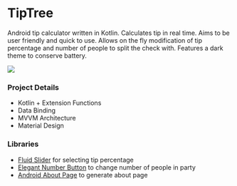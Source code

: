 # TipTree
Android tip calculator written in Kotlin.
Calculates tip in real time. Aims to be user friendly and quick to use. Allows on the fly modification of tip percentage and number of people to split the check with.
Features a dark theme to conserve battery.

![](<img align=right src="https://andrewgroe.github.io/images/TipTreeDemoLoop.gif" alt="Demo" width="200" height="400">)

<h3>Project Details</h3>
          <ul> 
          	<li>Kotlin + Extension Functions</li>
          	<li>Data Binding</li>
		<li>MVVM Architecture</li>
		<li>Material Design</li>
          </ul>
          
 <h3>Libraries</h3>
 	<ul>
          	<li><a href="https://github.com/Ramotion/fluid-slider">Fluid Slider</a> for selecting tip percentage</li>
          	<li><a href="https://github.com/ashik94vc/ElegantNumberButton">Elegant Number Button</a> to change number of people in party</li>
          	<li><a href="https://github.com/medyo/android-about-page">Android About Page</a> to generate about page</li>
 	</ul>
